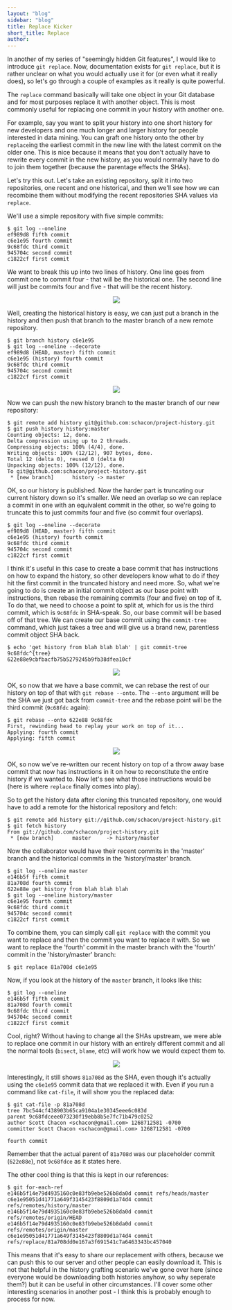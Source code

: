 ```yaml
---
layout: "blog"
sidebar: "blog"
title: Replace Kicker
short_title: Replace
author:
---
```


In another of my series of "seemingly hidden Git features", I would like to
introduce `git replace`.  Now, documentation exists for `git replace`, but it
is rather unclear on what you would actually use it for (or even what it really
does), so let's go through a couple of examples as it really is quite powerful.

The `replace` command basically will take one object in your Git database and
for most purposes replace it with another object.  This is most commonly useful
for replacing one commit in your history with another one.

For example, say you want to split your history into one short history for
new developers and one much longer and larger history for people interested
in data mining.  You can graft one history onto the other by `replace`ing
the earliest commit in the new line with the latest commit on the older one.  This
is nice because it means that you don't actually have to rewrite every commit
in the new history, as you would normally have to do to join them together
(because the parentage effects the SHAs).

Let's try this out.  Let's take an existing repository, split it into two
repositories, one recent and one historical, and then we'll see how we can
recombine them without modifying the recent repositories SHA values via `replace`.

We'll use a simple repository with five simple commits:

    $ git log --oneline
    ef989d8 fifth commit
    c6e1e95 fourth commit
    9c68fdc third commit
    945704c second commit
    c1822cf first commit

We want to break this up into two lines of history.  One line goes from commit
one to commit four - that will be the historical one.  The second line will
just be commits four and five - that will be the recent history.

<center><img src="/images/replace1.png"></center>

Well, creating the historical history is easy, we can just put a branch in the
history and then push that branch to the master branch of a new remote repository.

    $ git branch history c6e1e95
    $ git log --oneline --decorate
    ef989d8 (HEAD, master) fifth commit
    c6e1e95 (history) fourth commit
    9c68fdc third commit
    945704c second commit
    c1822cf first commit

<center><img src="/images/replace2.png"></center>

Now we can push the new history branch to the master branch of our new repository:

    $ git remote add history git@github.com:schacon/project-history.git
    $ git push history history:master
    Counting objects: 12, done.
    Delta compression using up to 2 threads.
    Compressing objects: 100% (4/4), done.
    Writing objects: 100% (12/12), 907 bytes, done.
    Total 12 (delta 0), reused 0 (delta 0)
    Unpacking objects: 100% (12/12), done.
    To git@github.com:schacon/project-history.git
     * [new branch]      history -> master

OK, so our history is published.  Now the harder part is truncating our current
history down so it's smaller.  We need an overlap so we can replace a commit
in one with an equivalent commit in the other, so we're going to truncate this
to just commits four and five (so commit four overlaps).

    $ git log --oneline --decorate
    ef989d8 (HEAD, master) fifth commit
    c6e1e95 (history) fourth commit
    9c68fdc third commit
    945704c second commit
    c1822cf first commit

I think it's useful in this case to create a base commit that has instructions
on how to expand the history, so other developers know what to do if they
hit the first commit in the truncated history and need more.  So, what we're
going to do is create an initial commit object as our base point with instructions,
then rebase the remaining commits (four and five) on top of it.  To do that,
we need to choose a point to split at, which for us is the third commit, which
is `9c68fdc` in SHA-speak.  So, our base commit will be based off of that tree.
We can create our base commit using the `commit-tree` command, which just takes
a tree and will give us a brand new, parentless commit object SHA back.

    $ echo 'get history from blah blah blah' | git commit-tree 9c68fdc^{tree}
    622e88e9cbfbacfb75b5279245b9fb38dfea10cf

<center><img src="/images/replace3.png"></center>

OK, so now that we have a base commit, we can rebase the rest of our history
on top of that with `git rebase --onto`.  The `--onto` argument will be the
SHA we just got back from `commit-tree` and the rebase point will be the third
commit (`9c68fdc` again):

    $ git rebase --onto 622e88 9c68fdc
    First, rewinding head to replay your work on top of it...
    Applying: fourth commit
    Applying: fifth commit

<center><img src="/images/replace4.png"></center>

OK, so now we've re-written our recent history on top of a throw away base commit
that now has instructions in it on how to reconstitute the entire history if
we wanted to. Now let's see what those instructions would be (here is where
`replace` finally comes into play).

So to get the history data after cloning this truncated repository, one would
have to add a remote for the historical repository and fetch:

    $ git remote add history git://github.com/schacon/project-history.git
    $ git fetch history
    From git://github.com/schacon/project-history.git
     * [new branch]      master     -> history/master

Now the collaborator would have their recent commits in the 'master' branch
and the historical commits in the 'history/master' branch.

    $ git log --oneline master
    e146b5f fifth commit
    81a708d fourth commit
    622e88e get history from blah blah blah
    $ git log --oneline history/master
    c6e1e95 fourth commit
    9c68fdc third commit
    945704c second commit
    c1822cf first commit

To combine them, you can simply call `git replace` with the commit you want
to replace and then the commit you want to replace it with.  So we want to
replace the 'fourth' commit in the master branch with the 'fourth' commit in
the 'history/master' branch:

    $ git replace 81a708d c6e1e95

Now, if you look at the history of the `master` branch, it looks like this:

    $ git log --oneline
    e146b5f fifth commit
    81a708d fourth commit
    9c68fdc third commit
    945704c second commit
    c1822cf first commit

Cool, right?  Without having to change all the SHAs upstream, we were able to
replace one commit in our history with an entirely different commit and all the
normal tools (`bisect`, `blame`, etc) will work how we would expect them to.

<center><img src="/images/replace5.png"></center>

Interestingly, it still shows `81a708d` as the SHA, even though it's actually
using the `c6e1e95` commit data that we replaced it with.  Even if you run a
command like `cat-file`, it will show you the replaced data:

    $ git cat-file -p 81a708d
    tree 7bc544cf438903b65ca9104a1e30345eee6c083d
    parent 9c68fdceee073230f19ebb8b5e7fc71b479c0252
    author Scott Chacon <schacon@gmail.com> 1268712581 -0700
    committer Scott Chacon <schacon@gmail.com> 1268712581 -0700

    fourth commit

Remember that the actual parent of `81a708d` was our placeholder commit (`622e88e`),
not `9c68fdce` as it states here.

The other cool thing is that this is kept in our references:

    $ git for-each-ref
    e146b5f14e79d4935160c0e83fb9ebe526b8da0d commit refs/heads/master
    c6e1e95051d41771a649f3145423f8809d1a74d4 commit refs/remotes/history/master
    e146b5f14e79d4935160c0e83fb9ebe526b8da0d commit refs/remotes/origin/HEAD
    e146b5f14e79d4935160c0e83fb9ebe526b8da0d commit refs/remotes/origin/master
    c6e1e95051d41771a649f3145423f8809d1a74d4 commit refs/replace/81a708dd0e167a3f691541c7a6463343bc457040

This means that it's easy to share our replacement with others, because we can
push this to our server and other people can easily download it.  This is not that
helpful in the history grafting scenario we've gone over here (since everyone
would be downloading both histories anyhow, so why seperate them?) but it can
be useful in other circumstances.  I'll cover some other interesting scenarios
in another post - I think this is probably enough to process for now.


